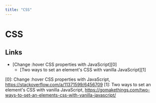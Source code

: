 ```yaml
---
title: "CSS"
---
```


# CSS
## Links
- [Change :hover CSS properties with JavaScript][0]
  - [Two ways to set an element's CSS with vanilla JavaScript][1]

[0]: Change :hover CSS properties with JavaScript, https://stackoverflow.com/a/11371599/6456709
[1]: Two ways to set an element's CSS with vanilla JavaScript, https://gomakethings.com/two-ways-to-set-an-elements-css-with-vanilla-javascript/